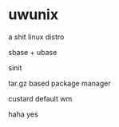# uwunix
a shit linux distro

sbase + ubase    

sinit    

tar.gz based package manager    

custard default wm    

haha yes    

